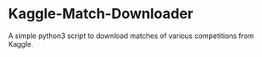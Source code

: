 # Kaggle-Match-Downloader
A simple python3 script to download matches of various competitions from Kaggle.
